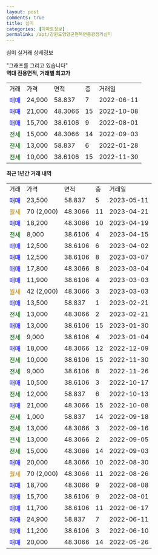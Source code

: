 ```yaml
---
layout: post
comments: true
title: 심미
categories: [아파트정보]
permalink: /apt/강원도양양군현북면중광정리심미
---
```


심미 실거래 상세정보

<script type="text/javascript">
  google.charts.load('current', {'packages':['line', 'corechart']});
  google.charts.setOnLoadCallback(drawChart);

  function drawChart() {
    var data = new google.visualization.DataTable();
    data.addColumn('date', '거래일');
    data.addColumn('number', "매매");
    data.addColumn('number', "전세");
    data.addColumn('number', "전매");

    data.addRows([[new Date(Date.parse("2023-05-11")), 23500, null, null], [new Date(Date.parse("2023-04-21")), null, null, null], [new Date(Date.parse("2023-04-19")), 18200, null, null], [new Date(Date.parse("2023-04-15")), null, 8000, null], [new Date(Date.parse("2023-04-02")), 12500, null, null], [new Date(Date.parse("2023-03-07")), 12500, null, null], [new Date(Date.parse("2023-03-04")), 17800, null, null], [new Date(Date.parse("2023-03-03")), 11900, null, null], [new Date(Date.parse("2023-03-03")), null, null, null], [new Date(Date.parse("2023-02-21")), 13500, null, null], [new Date(Date.parse("2023-02-21")), null, 13000, null], [new Date(Date.parse("2023-01-30")), 13000, null, null], [new Date(Date.parse("2023-01-04")), null, 9000, null], [new Date(Date.parse("2022-12-09")), 18000, null, null], [new Date(Date.parse("2022-11-30")), null, 10000, null], [new Date(Date.parse("2022-11-26")), null, 9000, null], [new Date(Date.parse("2022-10-17")), 10500, null, null], [new Date(Date.parse("2022-10-13")), null, 12000, null], [new Date(Date.parse("2022-10-08")), 21000, null, null], [new Date(Date.parse("2022-09-18")), null, 1000, null], [new Date(Date.parse("2022-09-16")), null, 13000, null], [new Date(Date.parse("2022-09-05")), null, 13000, null], [new Date(Date.parse("2022-09-03")), null, 15000, null], [new Date(Date.parse("2022-08-30")), 20000, null, null], [new Date(Date.parse("2022-08-26")), null, null, null], [new Date(Date.parse("2022-08-08")), 18700, null, null], [new Date(Date.parse("2022-08-01")), 15700, null, null], [new Date(Date.parse("2022-06-17")), 11700, null, null], [new Date(Date.parse("2022-06-11")), 24900, null, null], [new Date(Date.parse("2022-06-10")), 11200, null, null], [new Date(Date.parse("2022-05-26")), 20000, null, null]]);

    var options = {
      hAxis: {
        format: 'yyyy/MM/dd'
      },    
      lineWidth: 0,
      pointsVisible: true,    
      title: '최근 1년간 유형별 실거래가 분포',
      legend: { position: 'bottom' }
    };

    var formatter = new google.visualization.NumberFormat({pattern:'###,###'} );
    formatter.format(data, 1);
    formatter.format(data, 2);
    
    setTimeout(function() {
        var chart = new google.visualization.LineChart(document.getElementById('columnchart_material'));
        chart.draw(data, (options));
        document.getElementById('loading').style.display = 'none';
    }, 200);
  }
</script>


<div id="loading" style="z-index:20; display: block; margin-left: 0px">"그래프를 그리고 있습니다"</div>
<div id="columnchart_material" style="width: 95%; margin-left: 0px; display: block"></div>
<!-- contents start -->
<b>역대 전용면적, 거래별 최고가</b>
<table class="sortable">
    <tr>
      <td>거래</td>
      <td>가격</td>
      <td>면적</td>
      <td>층</td>
      <td>거래일</td>
    </tr>
        <tr>
          <td><a style="color: blue">매매</a></td>
          <td>24,900</td>
          <td>58.837</td>
          <td>7</td>
          <td>2022-06-11</td>
        </tr>            <tr>
          <td><a style="color: blue">매매</a></td>
          <td>21,000</td>
          <td>48.3066</td>
          <td>15</td>
          <td>2022-10-08</td>
        </tr>            <tr>
          <td><a style="color: blue">매매</a></td>
          <td>15,700</td>
          <td>38.6106</td>
          <td>9</td>
          <td>2022-08-01</td>
        </tr>        
        <tr>
              <td><a style="color: darkgreen">전세</a></td>
              <td>15,000</td>
              <td>48.3066</td>
              <td>14</td>
              <td>2022-09-03</td>
            </tr>            <tr>
              <td><a style="color: darkgreen">전세</a></td>
              <td>13,000</td>
              <td>58.837</td>
              <td>6</td>
              <td>2022-01-28</td>
            </tr>            <tr>
              <td><a style="color: darkgreen">전세</a></td>
              <td>10,000</td>
              <td>38.6106</td>
              <td>15</td>
              <td>2022-11-30</td>
            </tr>        
    
</table>

<b>최근 1년간 거래 내역</b>

<table class="sortable">
    <tr>
      <td>거래</td>
      <td>가격</td>
      <td>면적</td>
      <td>층</td>
      <td>거래일</td>
    </tr>
    <tr>
      <td><a style="color: blue">매매</a></td>
      <td>23,500</td>
      <td>58.837</td>
      <td>5</td>
      <td>2023-05-11</td>
    </tr>          <tr>
      <td><a style="color: darkgoldenrod">월세</a></td>
      <td>70 (2,000)</td>
      <td>48.3066</td>
      <td>11</td>
      <td>2023-04-21</td>
    </tr>          <tr>
      <td><a style="color: blue">매매</a></td>
      <td>18,200</td>
      <td>48.3066</td>
      <td>10</td>
      <td>2023-04-19</td>
    </tr>          <tr>
      <td><a style="color: darkgreen">전세</a></td>
      <td>8,000</td>
      <td>38.6106</td>
      <td>4</td>
      <td>2023-04-15</td>
    </tr>          <tr>
      <td><a style="color: blue">매매</a></td>
      <td>12,500</td>
      <td>38.6106</td>
      <td>6</td>
      <td>2023-04-02</td>
    </tr>          <tr>
      <td><a style="color: blue">매매</a></td>
      <td>12,500</td>
      <td>38.6106</td>
      <td>8</td>
      <td>2023-03-07</td>
    </tr>          <tr>
      <td><a style="color: blue">매매</a></td>
      <td>17,800</td>
      <td>48.3066</td>
      <td>8</td>
      <td>2023-03-04</td>
    </tr>          <tr>
      <td><a style="color: blue">매매</a></td>
      <td>11,900</td>
      <td>38.6106</td>
      <td>4</td>
      <td>2023-03-03</td>
    </tr>          <tr>
      <td><a style="color: darkgoldenrod">월세</a></td>
      <td>42 (2,000)</td>
      <td>48.3066</td>
      <td>3</td>
      <td>2023-03-03</td>
    </tr>          <tr>
      <td><a style="color: blue">매매</a></td>
      <td>13,500</td>
      <td>58.837</td>
      <td>1</td>
      <td>2023-02-21</td>
    </tr>          <tr>
      <td><a style="color: darkgreen">전세</a></td>
      <td>13,000</td>
      <td>48.3066</td>
      <td>2</td>
      <td>2023-02-21</td>
    </tr>          <tr>
      <td><a style="color: blue">매매</a></td>
      <td>13,000</td>
      <td>38.6106</td>
      <td>15</td>
      <td>2023-01-30</td>
    </tr>          <tr>
      <td><a style="color: darkgreen">전세</a></td>
      <td>9,000</td>
      <td>38.6106</td>
      <td>4</td>
      <td>2023-01-04</td>
    </tr>          <tr>
      <td><a style="color: blue">매매</a></td>
      <td>18,000</td>
      <td>48.3066</td>
      <td>12</td>
      <td>2022-12-09</td>
    </tr>          <tr>
      <td><a style="color: darkgreen">전세</a></td>
      <td>10,000</td>
      <td>38.6106</td>
      <td>15</td>
      <td>2022-11-30</td>
    </tr>          <tr>
      <td><a style="color: darkgreen">전세</a></td>
      <td>9,000</td>
      <td>38.6106</td>
      <td>8</td>
      <td>2022-11-26</td>
    </tr>          <tr>
      <td><a style="color: blue">매매</a></td>
      <td>10,500</td>
      <td>38.6106</td>
      <td>3</td>
      <td>2022-10-17</td>
    </tr>          <tr>
      <td><a style="color: darkgreen">전세</a></td>
      <td>12,000</td>
      <td>58.837</td>
      <td>6</td>
      <td>2022-10-13</td>
    </tr>          <tr>
      <td><a style="color: blue">매매</a></td>
      <td>21,000</td>
      <td>48.3066</td>
      <td>15</td>
      <td>2022-10-08</td>
    </tr>          <tr>
      <td><a style="color: darkgreen">전세</a></td>
      <td>1,000</td>
      <td>58.837</td>
      <td>14</td>
      <td>2022-09-18</td>
    </tr>          <tr>
      <td><a style="color: darkgreen">전세</a></td>
      <td>13,000</td>
      <td>48.3066</td>
      <td>3</td>
      <td>2022-09-16</td>
    </tr>          <tr>
      <td><a style="color: darkgreen">전세</a></td>
      <td>13,000</td>
      <td>48.3066</td>
      <td>2</td>
      <td>2022-09-05</td>
    </tr>          <tr>
      <td><a style="color: darkgreen">전세</a></td>
      <td>15,000</td>
      <td>48.3066</td>
      <td>14</td>
      <td>2022-09-03</td>
    </tr>          <tr>
      <td><a style="color: blue">매매</a></td>
      <td>20,000</td>
      <td>48.3066</td>
      <td>10</td>
      <td>2022-08-30</td>
    </tr>          <tr>
      <td><a style="color: darkgoldenrod">월세</a></td>
      <td>70 (2,000)</td>
      <td>48.3066</td>
      <td>11</td>
      <td>2022-08-26</td>
    </tr>          <tr>
      <td><a style="color: blue">매매</a></td>
      <td>18,700</td>
      <td>48.3066</td>
      <td>9</td>
      <td>2022-08-08</td>
    </tr>          <tr>
      <td><a style="color: blue">매매</a></td>
      <td>15,700</td>
      <td>38.6106</td>
      <td>9</td>
      <td>2022-08-01</td>
    </tr>          <tr>
      <td><a style="color: blue">매매</a></td>
      <td>11,700</td>
      <td>38.6106</td>
      <td>11</td>
      <td>2022-06-17</td>
    </tr>          <tr>
      <td><a style="color: blue">매매</a></td>
      <td>24,900</td>
      <td>58.837</td>
      <td>7</td>
      <td>2022-06-11</td>
    </tr>          <tr>
      <td><a style="color: blue">매매</a></td>
      <td>11,200</td>
      <td>38.6106</td>
      <td>3</td>
      <td>2022-06-10</td>
    </tr>          <tr>
      <td><a style="color: blue">매매</a></td>
      <td>20,000</td>
      <td>48.3066</td>
      <td>14</td>
      <td>2022-05-26</td>
    </tr>      </table>
<!-- contents end -->    

